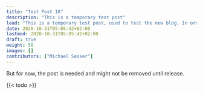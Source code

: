 ```yaml
---
title: "Test Post 10"
description: "This is a temporary test post"
lead: "This is a temporary test post, used to test the new blog. In order to do this, the post must remain in this place until the test is complete. Afterwards the post can be deleted."
date: 2020-10-31T05:05:42+02:00
lastmod: 2020-10-31T05:05:42+02:00
draft: true
weight: 50
images: []
contributors: ["Michael Sasser"]
---
```


But for now, the post is needed and might not be removed until release.

{{< todo >}}
